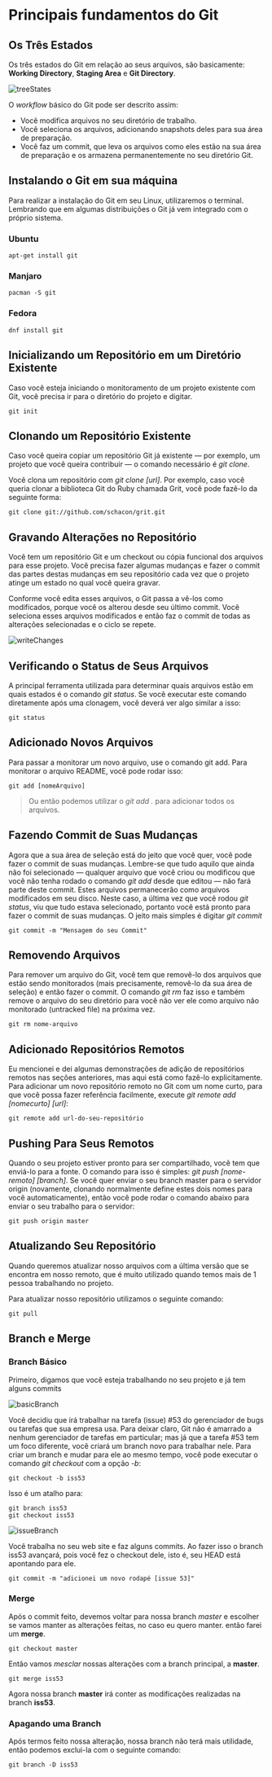 # Principais fundamentos do Git

## Os Três Estados

Os três estados do Git em relação ao seus arquivos, são basicamente: **Working Directory**, **Staging Area** e **Git Directory**.

![treeStates](https://git-scm.com/figures/18333fig0106-tn.png)

O *workflow* básico do Git pode ser descrito assim:

* Você modifica arquivos no seu diretório de trabalho.
* Você seleciona os arquivos, adicionando snapshots deles para sua área de preparação.
* Você faz um commit, que leva os arquivos como eles estão na sua área de preparação e os armazena permanentemente no seu diretório Git.

## Instalando o Git em sua máquina 

Para realizar a instalação do Git em seu Linux, utilizaremos o terminal. Lembrando que em algumas distribuições o Git já vem integrado com o próprio sistema.

### Ubuntu

```
apt-get install git
```

### Manjaro

```
pacman -S git
```

### Fedora

```
dnf install git
```

## Inicializando um Repositório em um Diretório Existente

Caso você esteja iniciando o monitoramento de um projeto existente com Git, você precisa ir para o diretório do projeto e digitar.

```
git init
```

## Clonando um Repositório Existente

Caso você queira copiar um repositório Git já existente — por exemplo, um projeto que você queira contribuir — o comando necessário é *git clone*.

Você clona um repositório com *git clone [url]*. Por exemplo, caso você queria clonar a biblioteca Git do Ruby chamada Grit, você pode fazê-lo da seguinte forma:

```
git clone git://github.com/schacon/grit.git
```

## Gravando Alterações no Repositório 

Você tem um repositório Git e um checkout ou cópia funcional dos arquivos para esse projeto. Você precisa fazer algumas mudanças e fazer o commit das partes destas mudanças em seu repositório cada vez que o projeto atinge um estado no qual você queira gravar.

Conforme você edita esses arquivos, o Git passa a vê-los como modificados, porque você os alterou desde seu último commit. Você seleciona esses arquivos modificados e então faz o commit de todas as alterações selecionadas e o ciclo se repete.

![writeChanges](https://git-scm.com/figures/18333fig0201-tn.png)

## Verificando o Status de Seus Arquivos

A principal ferramenta utilizada para determinar quais arquivos estão em quais estados é o comando *git status*. Se você executar este comando diretamente após uma clonagem, você deverá ver algo similar a isso:

```
git status
```

## Adicionado Novos Arquivos

Para passar a monitorar um novo arquivo, use o comando git add. Para monitorar o arquivo README, você pode rodar isso:

```
git add [nomeArquivo]
```

> Ou então podemos utilizar o *git add .* para adicionar todos os arquivos.

## Fazendo Commit de Suas Mudanças

Agora que a sua área de seleção está do jeito que você quer, você pode fazer o commit de suas mudanças. Lembre-se que tudo aquilo que ainda não foi selecionado — qualquer arquivo que você criou ou modificou que você não tenha rodado o comando *git add* desde que editou — não fará parte deste commit. Estes arquivos permanecerão como arquivos modificados em seu disco. Neste caso, a última vez que você rodou *git status*, viu que tudo estava selecionado, portanto você está pronto para fazer o commit de suas mudanças. O jeito mais simples é digitar *git commit*

```
git commit -m "Mensagem do seu Commit"
```

## Removendo Arquivos

Para remover um arquivo do Git, você tem que removê-lo dos arquivos que estão sendo monitorados (mais precisamente, removê-lo da sua área de seleção) e então fazer o commit. O comando *git rm* faz isso e também remove o arquivo do seu diretório para você não ver ele como arquivo não monitorado (untracked file) na próxima vez.

```
git rm nome-arquivo
```

## Adicionado Repositórios Remotos

Eu mencionei e dei algumas demonstrações de adição de repositórios remotos nas seções anteriores, mas aqui está como fazê-lo explicitamente. Para adicionar um novo repositório remoto no Git com um nome curto, para que você possa fazer referência facilmente, execute *git remote add [nomecurto] [url]*:

```
git remote add url-do-seu-repositório
```

## Pushing Para Seus Remotos

Quando o seu projeto estiver pronto para ser compartilhado, você tem que enviá-lo para a fonte. O comando para isso é simples: *git push [nome-remoto] [branch]*. Se você quer enviar o seu branch master para o servidor origin (novamente, clonando normalmente define estes dois nomes para você automaticamente), então você pode rodar o comando abaixo para enviar o seu trabalho para o servidor:

```
git push origin master
```

## Atualizando Seu Repositório

Quando queremos atualizar nosso arquivos com a última versão que se encontra em nosso remoto, que é muito utilizado quando temos mais de 1 pessoa trabalhando no projeto.

Para atualizar nosso repositório utilizamos o seguinte comando:

```
git pull 
```

## Branch e Merge

### Branch Básico 
Primeiro, digamos que você esteja trabalhando no seu projeto e já tem alguns commits 

![basicBranch](https://git-scm.com/figures/18333fig0310-tn.png)

Você decidiu que irá trabalhar na tarefa (issue) #53 do gerenciador de bugs ou tarefas que sua empresa usa. Para deixar claro, Git não é amarrado a nenhum gerenciador de tarefas em particular; mas já que a tarefa #53 tem um foco diferente, você criará um branch novo para trabalhar nele. Para criar um branch e mudar para ele ao mesmo tempo, você pode executar o comando *git checkout* com a opção *-b*:

```
git checkout -b iss53
```

Isso é um atalho para:

```
git branch iss53
git checkout iss53
```

![issueBranch](https://git-scm.com/figures/18333fig0311-tn.png)

Você trabalha no seu web site e faz alguns commits. Ao fazer isso o branch iss53 avançará, pois você fez o checkout dele, isto é, seu HEAD está apontando para ele.

```
git commit -m "adicionei um novo rodapé [issue 53]"
```

### Merge

Após o commit feito, devemos voltar para nossa branch *master* e escolher se vamos manter as alterações feitas, no caso eu quero manter. então farei um **merge**.

```
git checkout master
```

Então vamos *mesclar* nossas alterações com a branch principal, a **master**.

```
git merge iss53
```

Agora nossa branch **master** irá conter as modificações realizadas na branch **iss53**.

### Apagando uma Branch

Após termos feito nossa alteração, nossa branch não terá mais utilidade, então podemos exclui-la com o seguinte comando:

```
git branch -D iss53
```




